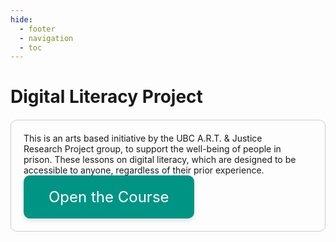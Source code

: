 ```yaml
---
hide:
  - footer
  - navigation
  - toc
---
```


# Digital Literacy Project

<div style="display: flex; justify-content: space-between; align-items: center; flex-wrap: wrap; margin: 20px 0; border: 1px solid #ccc; border-radius: 10px; padding: 20px;">

  <div style="flex: 1; min-width: 200px; margin-right: 20px;">
    This is an arts based initiative by the UBC A.R.T. & Justice Research Project group, to support the well-being of people in prison. These lessons on digital literacy, which are designed to be accessible to anyone, regardless of their prior experience.
  </div>

  <div style="min-width: 200px; text-align: right;">
    <a href="course/index.html" style="display: inline-block; padding: 20px 40px; font-size: 24px; color: white; background-color: #009485; text-align: center; text-decoration: none; border-radius: 10px; box-shadow: 0 4px 6px rgba(0, 0, 0, 0.1); transition: background-color 0.3s, transform 0.3s;" onmouseover="this.style.backgroundColor='#007d6f'" onmouseout="this.style.backgroundColor='#009485'" onmousedown="this.style.transform='scale(0.98)'" onmouseup="this.style.transform='scale(1)'">
        Open the Course
    </a>
  </div>
</div>

<br><br><br><br><br><br><br><br><br><br>